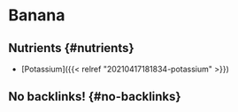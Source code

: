 # Banana


## Nutrients {#nutrients}

-   [Potassium]({{< relref "20210417181834-potassium" >}})


## No backlinks! {#no-backlinks}
